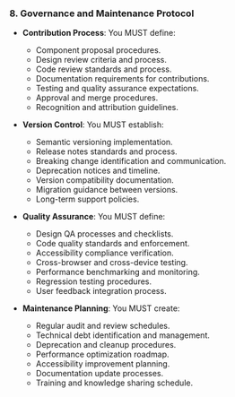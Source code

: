 ### 8. Governance and Maintenance Protocol
- **Contribution Process**: You MUST define:
  - Component proposal procedures.
  - Design review criteria and process.
  - Code review standards and process.
  - Documentation requirements for contributions.
  - Testing and quality assurance expectations.
  - Approval and merge procedures.
  - Recognition and attribution guidelines.

- **Version Control**: You MUST establish:
  - Semantic versioning implementation.
  - Release notes standards and process.
  - Breaking change identification and communication.
  - Deprecation notices and timeline.
  - Version compatibility documentation.
  - Migration guidance between versions.
  - Long-term support policies.

- **Quality Assurance**: You MUST define:
  - Design QA processes and checklists.
  - Code quality standards and enforcement.
  - Accessibility compliance verification.
  - Cross-browser and cross-device testing.
  - Performance benchmarking and monitoring.
  - Regression testing procedures.
  - User feedback integration process.

- **Maintenance Planning**: You MUST create:
  - Regular audit and review schedules.
  - Technical debt identification and management.
  - Deprecation and cleanup procedures.
  - Performance optimization roadmap.
  - Accessibility improvement planning.
  - Documentation update processes.
  - Training and knowledge sharing schedule.